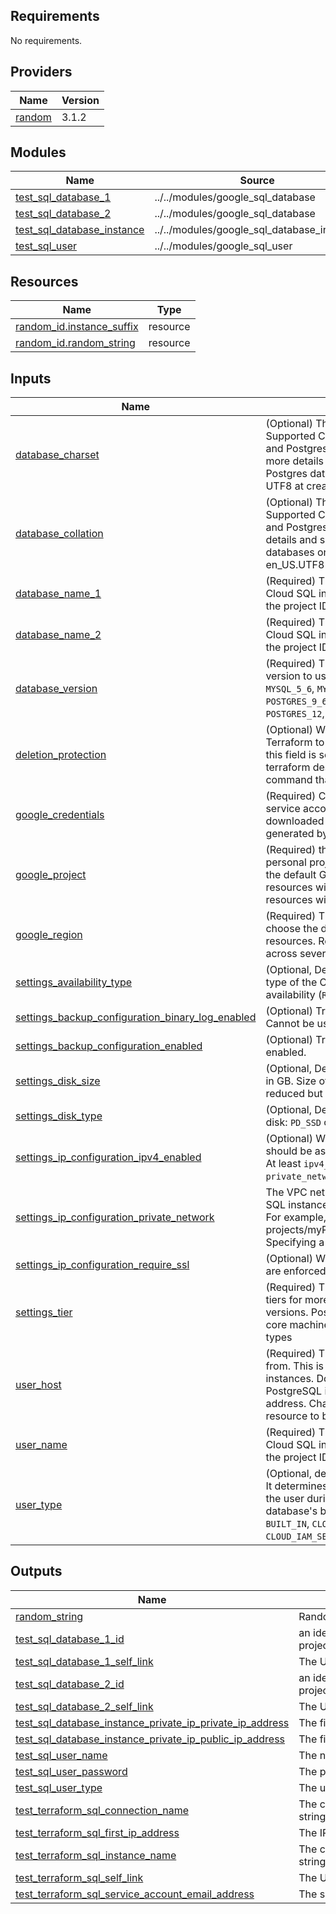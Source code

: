 <!-- BEGIN_TF_DOCS -->
## Requirements

No requirements.

## Providers

| Name | Version |
|------|---------|
| <a name="provider_random"></a> [random](#provider\_random) | 3.1.2 |

## Modules

| Name | Source | Version |
|------|--------|---------|
| <a name="module_test_sql_database_1"></a> [test\_sql\_database\_1](#module\_test\_sql\_database\_1) | ../../modules/google_sql_database | n/a |
| <a name="module_test_sql_database_2"></a> [test\_sql\_database\_2](#module\_test\_sql\_database\_2) | ../../modules/google_sql_database | n/a |
| <a name="module_test_sql_database_instance"></a> [test\_sql\_database\_instance](#module\_test\_sql\_database\_instance) | ../../modules/google_sql_database_instance | n/a |
| <a name="module_test_sql_user"></a> [test\_sql\_user](#module\_test\_sql\_user) | ../../modules/google_sql_user | n/a |

## Resources

| Name | Type |
|------|------|
| [random_id.instance_suffix](https://registry.terraform.io/providers/hashicorp/random/latest/docs/resources/id) | resource |
| [random_id.random_string](https://registry.terraform.io/providers/hashicorp/random/latest/docs/resources/id) | resource |

## Inputs

| Name | Description | Type | Default | Required |
|------|-------------|------|---------|:--------:|
| <a name="input_database_charset"></a> [database\_charset](#input\_database\_charset) | (Optional) The charset value. See MySQL's Supported Character Sets and Collations and Postgres' Character Set Support for more details and supported values. Postgres databases only support a value of UTF8 at creation time. | `string` | `""` | no |
| <a name="input_database_collation"></a> [database\_collation](#input\_database\_collation) | (Optional) The collation value. See MySQL's Supported Character Sets and Collations and Postgres' Collation Support for more details and supported values. Postgres databases only support a value of en\_US.UTF8 at creation time. | `string` | `""` | no |
| <a name="input_database_name_1"></a> [database\_name\_1](#input\_database\_name\_1) | (Required) The name of the database in the Cloud SQL instance. This does not include the project ID or instance name. | `string` | n/a | yes |
| <a name="input_database_name_2"></a> [database\_name\_2](#input\_database\_name\_2) | (Required) The name of the database in the Cloud SQL instance. This does not include the project ID or instance name. | `string` | n/a | yes |
| <a name="input_database_version"></a> [database\_version](#input\_database\_version) | (Required) The MySQL or PostgreSQL version to use. Supported values include `MYSQL_5_6`, `MYSQL_5_7`, `MYSQL_8_0`, `POSTGRES_9_6`,`POSTGRES_10`, `POSTGRES_11`, `POSTGRES_12`, `POSTGRES_13` | `string` | `"MYSQL_8_0"` | no |
| <a name="input_deletion_protection"></a> [deletion\_protection](#input\_deletion\_protection) | (Optional) Whether or not to allow Terraform to destroy the instance. Unless this field is set to false in Terraform state, a terraform destroy or terraform apply command that deletes the instance will fail. | `bool` | `false` | no |
| <a name="input_google_credentials"></a> [google\_credentials](#input\_google\_credentials) | (Required) Currently the only supported service account credentials are credentials downloaded from Cloud Console or generated by gcloud | `string` | n/a | yes |
| <a name="input_google_project"></a> [google\_project](#input\_google\_project) | (Required) this field should be your personal project id. The project indicates the default GCP project all of your resources will be created in. Most Terraform resources will have a project field | `string` | n/a | yes |
| <a name="input_google_region"></a> [google\_region](#input\_google\_region) | (Required) The region will be used to choose the default location for regional resources. Regional resources are spread across several zones. | `string` | n/a | yes |
| <a name="input_settings_availability_type"></a> [settings\_availability\_type](#input\_settings\_availability\_type) | (Optional, Default: `ZONAL`) The availability type of the Cloud SQL instance, high availability (`REGIONAL`) or single zone (`ZONAL`) | `string` | `"ZONAL"` | no |
| <a name="input_settings_backup_configuration_binary_log_enabled"></a> [settings\_backup\_configuration\_binary\_log\_enabled](#input\_settings\_backup\_configuration\_binary\_log\_enabled) | (Optional) True if binary logging is enabled. Cannot be used with Postgres. | `bool` | `true` | no |
| <a name="input_settings_backup_configuration_enabled"></a> [settings\_backup\_configuration\_enabled](#input\_settings\_backup\_configuration\_enabled) | (Optional) True if backup configuration is enabled. | `bool` | `true` | no |
| <a name="input_settings_disk_size"></a> [settings\_disk\_size](#input\_settings\_disk\_size) | (Optional, Default: `10`) The size of data disk, in GB. Size of a running instance cannot be reduced but can be increased. | `number` | `10` | no |
| <a name="input_settings_disk_type"></a> [settings\_disk\_type](#input\_settings\_disk\_type) | (Optional, Default: `PD_SSD`) The type of data disk: `PD_SSD` or `PD_HDD`. | `string` | `"PD_SSD"` | no |
| <a name="input_settings_ip_configuration_ipv4_enabled"></a> [settings\_ip\_configuration\_ipv4\_enabled](#input\_settings\_ip\_configuration\_ipv4\_enabled) | (Optional) Whether this Cloud SQL instance should be assigned a public IPV4 address. At least `ipv4_enabled` must be enabled or a `private_network` must be configured. | `bool` | `false` | no |
| <a name="input_settings_ip_configuration_private_network"></a> [settings\_ip\_configuration\_private\_network](#input\_settings\_ip\_configuration\_private\_network) | The VPC network from which the Cloud SQL instance is accessible for private IP. For example, projects/myProject/global/networks/default. Specifying a network enables private IP. | `string` | `""` | no |
| <a name="input_settings_ip_configuration_require_ssl"></a> [settings\_ip\_configuration\_require\_ssl](#input\_settings\_ip\_configuration\_require\_ssl) | (Optional) Whether SSL connections over IP are enforced or not. | `bool` | `true` | no |
| <a name="input_settings_tier"></a> [settings\_tier](#input\_settings\_tier) | (Required) The machine type to use. See tiers for more details and supported versions. Postgres supports only shared-core machine types, and custom machine types | `string` | n/a | yes |
| <a name="input_user_host"></a> [user\_host](#input\_user\_host) | (Required) The host the user can connect from. This is only supported for MySQL instances. Don't set this field for PostgreSQL instances. Can be an IP address. Changing this forces a new resource to be created. | `string` | n/a | yes |
| <a name="input_user_name"></a> [user\_name](#input\_user\_name) | (Required) The name of the database in the Cloud SQL instance. This does not include the project ID or instance name. | `string` | n/a | yes |
| <a name="input_user_type"></a> [user\_type](#input\_user\_type) | (Optional, default=`BUILT_IN`) The user type. It determines the method to authenticate the user during login. The default is the database's built-in user type. Flags include `BUILT_IN`, `CLOUD_IAM_USER`, or `CLOUD_IAM_SERVICE_ACCOUNT`. | `string` | `"BUILT_IN"` | no |

## Outputs

| Name | Description |
|------|-------------|
| <a name="output_random_string"></a> [random\_string](#output\_random\_string) | Random string |
| <a name="output_test_sql_database_1_id"></a> [test\_sql\_database\_1\_id](#output\_test\_sql\_database\_1\_id) | an identifier for the resource with format projects/{{project}}/instances/{{instance}}/databases/{{name}} |
| <a name="output_test_sql_database_1_self_link"></a> [test\_sql\_database\_1\_self\_link](#output\_test\_sql\_database\_1\_self\_link) | The URI of the created resource. |
| <a name="output_test_sql_database_2_id"></a> [test\_sql\_database\_2\_id](#output\_test\_sql\_database\_2\_id) | an identifier for the resource with format projects/{{project}}/instances/{{instance}}/databases/{{name}} |
| <a name="output_test_sql_database_2_self_link"></a> [test\_sql\_database\_2\_self\_link](#output\_test\_sql\_database\_2\_self\_link) | The URI of the created resource. |
| <a name="output_test_sql_database_instance_private_ip_private_ip_address"></a> [test\_sql\_database\_instance\_private\_ip\_private\_ip\_address](#output\_test\_sql\_database\_instance\_private\_ip\_private\_ip\_address) | The first private (`PRIVATE`) IPv4 address assigned. |
| <a name="output_test_sql_database_instance_private_ip_public_ip_address"></a> [test\_sql\_database\_instance\_private\_ip\_public\_ip\_address](#output\_test\_sql\_database\_instance\_private\_ip\_public\_ip\_address) | The first public (`PRIMARY`) IPv4 address assigned. |
| <a name="output_test_sql_user_name"></a> [test\_sql\_user\_name](#output\_test\_sql\_user\_name) | The name of the user. |
| <a name="output_test_sql_user_password"></a> [test\_sql\_user\_password](#output\_test\_sql\_user\_password) | The password for the user |
| <a name="output_test_sql_user_type"></a> [test\_sql\_user\_type](#output\_test\_sql\_user\_type) | The user type |
| <a name="output_test_terraform_sql_connection_name"></a> [test\_terraform\_sql\_connection\_name](#output\_test\_terraform\_sql\_connection\_name) | The connection name of the instance to be used in connection strings. For example, when connecting with Cloud SQL Proxy. |
| <a name="output_test_terraform_sql_first_ip_address"></a> [test\_terraform\_sql\_first\_ip\_address](#output\_test\_terraform\_sql\_first\_ip\_address) | The IPv4 address assigned. |
| <a name="output_test_terraform_sql_instance_name"></a> [test\_terraform\_sql\_instance\_name](#output\_test\_terraform\_sql\_instance\_name) | The connection name of the instance to be used in connection strings. For example, when connecting with Cloud SQL Proxy. |
| <a name="output_test_terraform_sql_self_link"></a> [test\_terraform\_sql\_self\_link](#output\_test\_terraform\_sql\_self\_link) | The URI of the created resource. |
| <a name="output_test_terraform_sql_service_account_email_address"></a> [test\_terraform\_sql\_service\_account\_email\_address](#output\_test\_terraform\_sql\_service\_account\_email\_address) | The service account email address assigned to the instance. |
<!-- END_TF_DOCS -->
